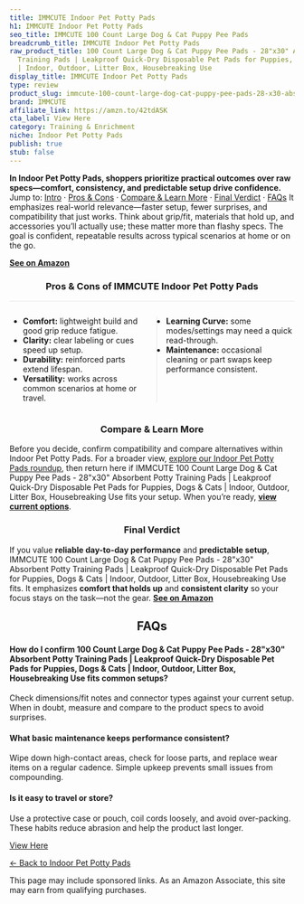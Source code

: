 ```yaml
---
title: IMMCUTE Indoor Pet Potty Pads
h1: IMMCUTE Indoor Pet Potty Pads
seo_title: IMMCUTE 100 Count Large Dog & Cat Puppy Pee Pads
breadcrumb_title: IMMCUTE Indoor Pet Potty Pads
raw_product_title: 100 Count Large Dog & Cat Puppy Pee Pads - 28"x30" Absorbent Potty
  Training Pads | Leakproof Quick-Dry Disposable Pet Pads for Puppies, Dogs & Cats
  | Indoor, Outdoor, Litter Box, Housebreaking Use
display_title: IMMCUTE Indoor Pet Potty Pads
type: review
product_slug: immcute-100-count-large-dog-cat-puppy-pee-pads-28-x30-absorbent-potty-t-607182a2
brand: IMMCUTE
affiliate_link: https://amzn.to/42tdASK
cta_label: View Here
category: Training & Enrichment
niche: Indoor Pet Potty Pads
publish: true
stub: false
---
```


<div id="intro" class="full-width"><p><strong>In Indoor Pet Potty Pads, shoppers prioritize practical outcomes over raw specs&mdash;comfort, consistency, and predictable setup drive confidence.</strong> Jump to: <a href="#intro">Intro</a> · <a href="#pros-cons">Pros &amp; Cons</a> · <a href="#compare-more">Compare &amp; Learn More</a> · <a href="#verdict">Final Verdict</a> · <a href="#faqs">FAQs</a> It emphasizes real-world relevance&mdash;faster setup, fewer surprises, and compatibility that just works. Think about grip/fit, materials that hold up, and accessories you’ll actually use; these matter more than flashy specs. The goal is confident, repeatable results across typical scenarios at home or on the go.</p><p><a href="https://amzn.to/42tdASK" rel="nofollow sponsored noopener" target="_blank"><strong>See on Amazon</strong></a></p></div>
<h3 id="pros-cons" style="text-align:center;">Pros &amp; Cons of IMMCUTE Indoor Pet Potty Pads</h3>
<div class="pc-grid" style="display:grid;grid-template-columns:1fr 1fr;gap:16px;border-top:1px solid #e5e7eb;padding-top:12px;">
  <ul>
    <li><strong>Comfort:</strong> lightweight build and good grip reduce fatigue.</li>
    <li><strong>Clarity:</strong> clear labeling or cues speed up setup.</li>
    <li><strong>Durability:</strong> reinforced parts extend lifespan.</li>
    <li><strong>Versatility:</strong> works across common scenarios at home or travel.</li>
  </ul>
  <ul style="border-left:1px solid #e5e7eb;padding-left:16px;">
    <li><strong>Learning Curve:</strong> some modes/settings may need a quick read-through.</li>
    <li><strong>Maintenance:</strong> occasional cleaning or part swaps keep performance consistent.</li>
  </ul>
</div>


<h3 id="compare-more" style="text-align:center;">Compare &amp; Learn More</h3>
<p>Before you decide, confirm compatibility and compare alternatives within Indoor Pet Potty Pads. For a broader view, <a href="#">explore our Indoor Pet Potty Pads roundup</a>, then return here if IMMCUTE 100 Count Large Dog & Cat Puppy Pee Pads - 28"x30" Absorbent Potty Training Pads | Leakproof Quick-Dry Disposable Pet Pads for Puppies, Dogs & Cats | Indoor, Outdoor, Litter Box, Housebreaking Use fits your setup. When you’re ready, <a href="https://amzn.to/42tdASK" rel="nofollow sponsored noopener" target="_blank"><strong>view current options</strong></a>.</p>

<h3 id="verdict" style="text-align:center;">Final Verdict</h3>
<p>If you value <strong>reliable day-to-day performance</strong> and <strong>predictable setup</strong>, IMMCUTE 100 Count Large Dog & Cat Puppy Pee Pads - 28"x30" Absorbent Potty Training Pads | Leakproof Quick-Dry Disposable Pet Pads for Puppies, Dogs & Cats | Indoor, Outdoor, Litter Box, Housebreaking Use fits. It emphasizes <strong>comfort that holds up</strong> and <strong>consistent clarity</strong> so your focus stays on the task&mdash;not the gear. <a href="https://amzn.to/42tdASK" rel="nofollow sponsored noopener" target="_blank"><strong>See on Amazon</strong></a></p>

<h2 id="faqs" style="text-align:center;">FAQs</h2>
<h4><strong>How do I confirm 100 Count Large Dog & Cat Puppy Pee Pads - 28"x30" Absorbent Potty Training Pads | Leakproof Quick-Dry Disposable Pet Pads for Puppies, Dogs & Cats | Indoor, Outdoor, Litter Box, Housebreaking Use fits common setups?</strong></h4>
<p>Check dimensions/fit notes and connector types against your current setup. When in doubt, measure and compare to the product specs to avoid surprises.</p>
<h4><strong>What basic maintenance keeps performance consistent?</strong></h4>
<p>Wipe down high-contact areas, check for loose parts, and replace wear items on a regular cadence. Simple upkeep prevents small issues from compounding.</p>
<h4><strong>Is it easy to travel or store?</strong></h4>
<p>Use a protective case or pouch, coil cords loosely, and avoid over-packing. These habits reduce abrasion and help the product last longer.</p>

<p><a class="btn" href="https://amzn.to/42tdASK" target="_blank" rel="nofollow sponsored noopener">View Here</a></p>
<p><a href="/roundups/training-enrichment/indoor-pet-potty-pads/">← Back to Indoor Pet Potty Pads</a></p>
<aside class="disclosure">This page may include sponsored links. As an Amazon Associate, this site may earn from qualifying purchases.</aside>
